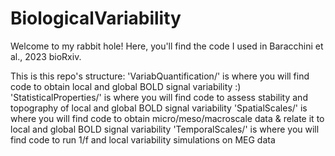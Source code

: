 # BiologicalVariability
Welcome to my rabbit hole! Here, you'll find the code I used in Baracchini et al., 2023 bioRxiv. 

This is this repo's structure:
'VariabQuantification/' is where you will find code to obtain local and global BOLD signal variability :)
'StatisticalProperties/' is where you will find code to assess stability and topography of local and global BOLD signal variability
'SpatialScales/' is where you will find code to obtain micro/meso/macroscale data & relate it to local and global BOLD signal variability
'TemporalScales/' is where you will find code to run 1/f and local variability simulations on MEG data


